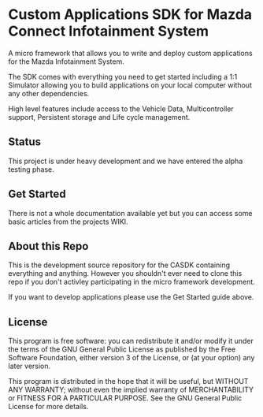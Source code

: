# Custom Applications SDK for Mazda Connect Infotainment System

A micro framework that allows you to write and deploy custom applications for the Mazda Infotainment System.

The SDK comes with everything you need to get started including a 1:1 Simulator allowing you to build applications on your local computer without any other dependencies.

High level features include access to the Vehicle Data, Multicontroller support, Persistent storage and Life cycle management.

## Status

This project is under heavy development and we have entered the alpha testing phase.

## Get Started

There is not a whole documentation available yet but you can access some basic articles from the projects WIKI.

## About this Repo

This is the development source repository for the CASDK containing everything and anything. However you shouldn't ever need to clone this repo if you don't activley participating in the micro framework development.

If you want to develop applications please use the Get Started guide above.


## License

This program is free software: you can redistribute it and/or modify it under the terms of the
GNU General Public License as published by the Free Software Foundation, either version 3 of the
License, or (at your option) any later version.

This program is distributed in the hope that it will be useful, but WITHOUT ANY WARRANTY; without even
the implied warranty of MERCHANTABILITY or FITNESS FOR A PARTICULAR PURPOSE. See the GNU General Public
License for more details.